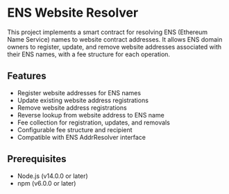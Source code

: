 # ENS Website Resolver

This project implements a smart contract for resolving ENS (Ethereum Name Service) names to website contract addresses. It allows ENS domain owners to register, update, and remove website addresses associated with their ENS names, with a fee structure for each operation.

## Features

- Register website addresses for ENS names
- Update existing website address registrations
- Remove website address registrations
- Reverse lookup from website address to ENS name
- Fee collection for registration, updates, and removals
- Configurable fee structure and recipient
- Compatible with ENS AddrResolver interface

## Prerequisites

- Node.js (v14.0.0 or later)
- npm (v6.0.0 or later)